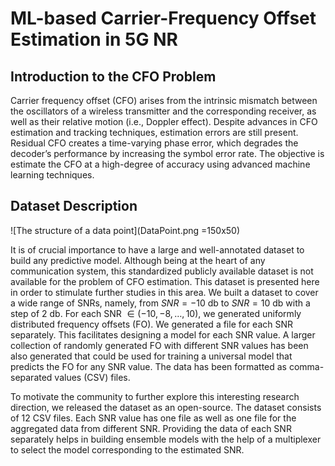 # ML-based Carrier-Frequency Offset Estimation in 5G NR

## Introduction to the CFO Problem
Carrier frequency offset (CFO) arises from the intrinsic mismatch between the oscillators of a wireless transmitter and the corresponding receiver, as well as their relative motion (i.e., Doppler effect). Despite advances in CFO estimation and tracking techniques, estimation errors are still present. Residual CFO creates a time-varying phase error, which degrades the decoder’s performance by increasing the symbol error rate. The objective is estimate the CFO at a high-degree of accuracy using advanced machine learning techniques. 

## Dataset Description

![The structure of a data point](DataPoint.png =150x50)


It is of crucial importance to have a large and well-annotated dataset to build any predictive model. Although being at the heart of any communication system, this standardized publicly available dataset is not available for the problem of CFO estimation. This dataset is presented here in order to stimulate further studies in this area. We built a dataset to cover a wide range of SNRs, namely, from $SNR=-10$ db to $SNR=10$ db with a step of $2$ db. For each SNR $\in (-10, -8, \dots, 10)$, we generated uniformly distributed frequency offsets (FO). We generated a file for each SNR separately. This facilitates designing a model for each SNR value. A larger collection of randomly generated FO with different SNR values has been also  generated that could be used for training a universal model that predicts the FO for any SNR value. The data has been formatted as comma-separated values (CSV) files. 

To motivate the community to further explore this interesting research direction, we released the dataset as an open-source. The dataset consists of 12 CSV files. Each SNR value has one file as well as one file for the aggregated data from different SNR. Providing the data of each SNR separately helps in building ensemble models with the help of a multiplexer to select the model corresponding to the estimated SNR.
